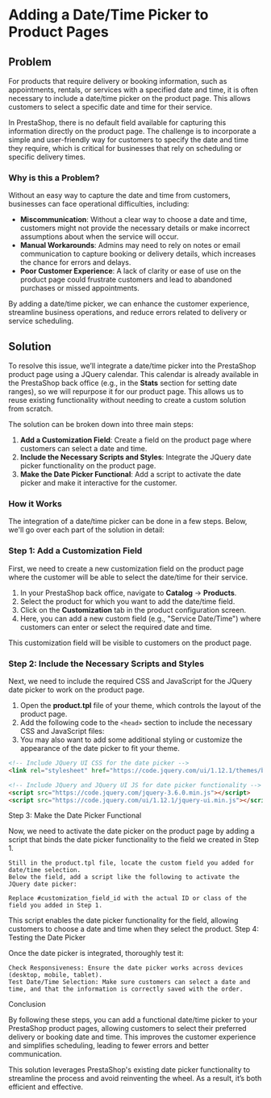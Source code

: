 # Adding a Date/Time Picker to Product Pages

## Problem

For products that require delivery or booking information, such as appointments, rentals, or services with a specified date and time, it is often necessary to include a date/time picker on the product page. This allows customers to select a specific date and time for their service.

In PrestaShop, there is no default field available for capturing this information directly on the product page. The challenge is to incorporate a simple and user-friendly way for customers to specify the date and time they require, which is critical for businesses that rely on scheduling or specific delivery times.

### Why is this a Problem?

Without an easy way to capture the date and time from customers, businesses can face operational difficulties, including:

- **Miscommunication**: Without a clear way to choose a date and time, customers might not provide the necessary details or make incorrect assumptions about when the service will occur.
- **Manual Workarounds**: Admins may need to rely on notes or email communication to capture booking or delivery details, which increases the chance for errors and delays.
- **Poor Customer Experience**: A lack of clarity or ease of use on the product page could frustrate customers and lead to abandoned purchases or missed appointments.

By adding a date/time picker, we can enhance the customer experience, streamline business operations, and reduce errors related to delivery or service scheduling.

## Solution

To resolve this issue, we’ll integrate a date/time picker into the PrestaShop product page using a JQuery calendar. This calendar is already available in the PrestaShop back office (e.g., in the **Stats** section for setting date ranges), so we will repurpose it for our product page. This allows us to reuse existing functionality without needing to create a custom solution from scratch.

The solution can be broken down into three main steps:
1. **Add a Customization Field**: Create a field on the product page where customers can select a date and time.
2. **Include the Necessary Scripts and Styles**: Integrate the JQuery date picker functionality on the product page.
3. **Make the Date Picker Functional**: Add a script to activate the date picker and make it interactive for the customer.

### How it Works

The integration of a date/time picker can be done in a few steps. Below, we'll go over each part of the solution in detail:

### Step 1: Add a Customization Field

First, we need to create a new customization field on the product page where the customer will be able to select the date/time for their service.

1. In your PrestaShop back office, navigate to **Catalog** → **Products**.
2. Select the product for which you want to add the date/time field.
3. Click on the **Customization** tab in the product configuration screen.
4. Here, you can add a new custom field (e.g., "Service Date/Time") where customers can enter or select the required date and time.

This customization field will be visible to customers on the product page.

### Step 2: Include the Necessary Scripts and Styles

Next, we need to include the required CSS and JavaScript for the JQuery date picker to work on the product page.

1. Open the **product.tpl** file of your theme, which controls the layout of the product page.
2. Add the following code to the `<head>` section to include the necessary CSS and JavaScript files:
3. You may also want to add some additional styling or customize the appearance of the date picker to fit your theme.

```html
<!-- Include JQuery UI CSS for the date picker -->
<link rel="stylesheet" href="https://code.jquery.com/ui/1.12.1/themes/base/jquery-ui.css">

<!-- Include JQuery and JQuery UI JS for date picker functionality -->
<script src="https://code.jquery.com/jquery-3.6.0.min.js"></script>
<script src="https://code.jquery.com/ui/1.12.1/jquery-ui.min.js"></script>
```

Step 3: Make the Date Picker Functional

Now, we need to activate the date picker on the product page by adding a script that binds the date picker functionality to the field we created in Step 1.

    Still in the product.tpl file, locate the custom field you added for date/time selection.
    Below the field, add a script like the following to activate the JQuery date picker:

<script>
  $(document).ready(function() {
    // Initialize the date picker on the custom field
    $("#customization_field_id").datepicker({
      dateFormat: 'yy-mm-dd', // Define the date format (adjust if necessary)
      minDate: 0,             // Prevent selecting past dates
      showTime: true,         // Allow time selection (if applicable)
      timeFormat: 'HH:mm',    // Format time (adjust as needed)
      showButtonPanel: true   // Show button panel for quick date selection
    });
  });
</script>

    Replace #customization_field_id with the actual ID or class of the field you added in Step 1.

This script enables the date picker functionality for the field, allowing customers to choose a date and time when they select the product.
Step 4: Testing the Date Picker

Once the date picker is integrated, thoroughly test it:

    Check Responsiveness: Ensure the date picker works across devices (desktop, mobile, tablet).
    Test Date/Time Selection: Make sure customers can select a date and time, and that the information is correctly saved with the order.

Conclusion

By following these steps, you can add a functional date/time picker to your PrestaShop product pages, allowing customers to select their preferred delivery or booking date and time. This improves the customer experience and simplifies scheduling, leading to fewer errors and better communication.

This solution leverages PrestaShop's existing date picker functionality to streamline the process and avoid reinventing the wheel. As a result, it’s both efficient and effective.
